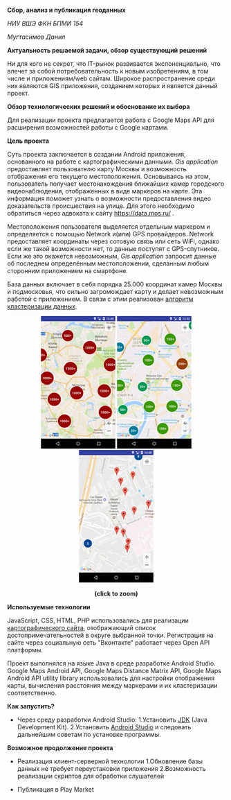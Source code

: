 **Сбор, анализ и публикация геоданных**

*НИУ ВШЭ ФКН БПМИ 154*

*Мугтасимов Данил*

**Актуальность решаемой задачи, обзор существующий решений**

Ни для кого не секрет, что IT-рынок развивается экспоненциально, что влечет за собой потребовательность к новым изобретениям, в том числе и приложениям/web сайтам. Широкое распространение среди них являются GIS приложения, созданием которых и является данный проект.

**Обзор технологических решений и обоснование их выбора**

Для реализации проекта предлагается работа с Google Maps API для расширения возможностей работы с Google картами.  

**Цель проекта**

Суть проекта заключается в создании Android приложения, основанного на работе с картографическими данными. 
_Gis application_ предоставляет пользователю карту Москвы и возможность отображения его текущего местоположения. Основываясь на этом, пользователь получает местонахождения ближайших камер городского видеонаблюдения, отображенных в виде маркеров на карте. Эта информация поможет узнать о возможности предоставления видео доказательств происшествия на улице. Для этого необходимо обратиться через адвоката к сайту https://data.mos.ru/ .

Местоположения пользователя выделяется отдельным маркером и определяется с помощью Network и(или) GPS провайдеров. Network предоставляет координаты через сотовую связь или сеть WiFi, однако если же такой возможности нет, то данные поступят с GPS-спутников. Если же это окажется невозможным, _Gis application_ запросит данные об последнем определённым местоположении, сделанным любым сторонним приложением на смартфоне. 

База данных включает в себя порядка 25.000 координат камер Москвы и подмосковья, что сильно загромождает карту и делает невозможным работой с приложением. В связи с этим реализован [алгоритм кластеризации данных](https://habrahabr.ru/post/145832/).

<div align="center">
<a href="https://github.com/luckydevvvil/GIS-project/blob/master/Pictures/Zoom13.png" target="_blank"><img src="https://github.com/luckydevvvil/GIS-project/blob/master/Pictures/ZoomTiny13.png" alt="Zoom13"></img></a>
<a href="https://github.com/luckydevvvil/GIS-project/blob/master/Pictures/Zoom7.png" target="_blank"><img src="https://github.com/luckydevvvil/GIS-project/blob/master/Pictures/ZoomTiny7.png" alt="Zoom13"></img></a>
<a href="https://github.com/luckydevvvil/GIS-project/blob/master/Pictures/Zoom5.png" target="_blank"><img src="https://github.com/luckydevvvil/GIS-project/blob/master/Pictures/ZoomTiny5.png" alt="Zoom13"></img></a>
<p><b>(click to zoom)</b></p>
</div>


**Используемые технологии**

JavaScript, CSS, HTML, PHP использовались для реализации [картографического сайта](md.hse7.ru), отображающий список достопримечательностей в округе выбранной точки. Регистрация на сайте через социальную сеть "Вконтакте" работает через Open API платформы. 

Проект выполнялся на языке Java в среде разработке Android Studio.
Google Maps Android API, Google Maps Distance Matrix API, Google Maps Android API utility library использовались для настройки отображения карты, вычисления расстояния между маркерами и их кластеризации соответственно. 

**Как запустить?**

* Через среду разработки Android Studio:
 1.Установить [JDK](http://www.oracle.com/technetwork/java/javase/downloads/index.html) (Java Development Kit).
  2.Установить [Android Studio](https://developer.android.com/studio/index.html?hl=ru) и следовать дальнейшим советам по установке программы. 

**Возможное продолжение проекта**

* Реализация клиент-серверной технологии
 1.Обновление базы данных не требует переустановки приложения
  2.Возможность реализации скриптов для обработки слушателей

* Публикация в Play Market
